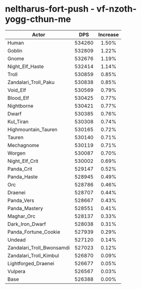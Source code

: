 # neltharus-fort-push - vf-nzoth-yogg-cthun-me
| Actor | DPS | Increase |
|---|:---:|:---:|
|Human|534260|1.50%|
|Goblin|532809|1.22%|
|Gnome|532676|1.19%|
|Night_Elf_Haste|532414|1.14%|
|Troll|530859|0.85%|
|Zandalari_Troll_Paku|530838|0.85%|
|Void_Elf|530569|0.79%|
|Blood_Elf|530425|0.77%|
|Nightborne|530421|0.77%|
|Dwarf|530385|0.76%|
|Kul_Tiran|530308|0.74%|
|Highmountain_Tauren|530165|0.72%|
|Tauren|530140|0.71%|
|Mechagnome|530119|0.71%|
|Worgen|530087|0.70%|
|Night_Elf_Crit|530002|0.69%|
|Panda_Crit|529147|0.52%|
|Panda_Haste|528945|0.49%|
|Orc|528786|0.46%|
|Draenei|528707|0.44%|
|Panda_Vers|528667|0.43%|
|Panda_Mastery|528551|0.41%|
|Maghar_Orc|528137|0.33%|
|Dark_Iron_Dwarf|528038|0.31%|
|Panda_Fortune_Cookie|527939|0.29%|
|Undead|527120|0.14%|
|Zandalari_Troll_Bwonsamdi|527023|0.12%|
|Zandalari_Troll_Kimbul|526870|0.09%|
|Lightforged_Draenei|526677|0.05%|
|Vulpera|526567|0.03%|
|Base|526388|0.00%|
